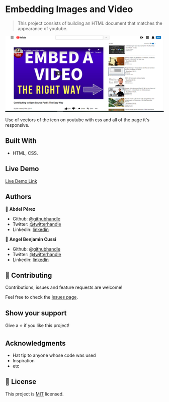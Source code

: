# Embedding Images and Video

> This project consists of building an HTML document that matches the appearance of youtube.

![screenshot](./app_screenshot.png)

Use of vectors of the icon on youtube with css and all of the page it's responsive.

## Built With

- HTML, CSS.

## Live Demo

[Live Demo Link](https://rawcdn.githack.com/abcussi/Embedding-Images-and-Video/c116fb0deacc626796d3cec5ebb99c2261c3545a/index.html)

## Authors

👤 **Abdel Pérez**

- Github: [@githubhandle](https://github.com/abdelp/)
- Twitter: [@twitterhandle](https://twitter.com/abdelperez11)
- Linkedin: [linkedin](https://www.linkedin.com/in/abdel-p%C3%A9rez-t%C3%A9llez-72b2aa153/)

👤 **Angel Benjamin Cussi**

- Github: [@githubhandle](https://github.com/abcussi)
- Twitter: [@twitterhandle](https://twitter.com/thecussi)
- Linkedin: [linkedin](https://www.linkedin.com/in/angel-cussi-1b2310174/)

## 🤝 Contributing

Contributions, issues and feature requests are welcome!

Feel free to check the [issues page](issues/).

## Show your support

Give a ⭐️ if you like this project!

## Acknowledgments

- Hat tip to anyone whose code was used
- Inspiration
- etc

## 📝 License

This project is [MIT](lic.url) licensed.
